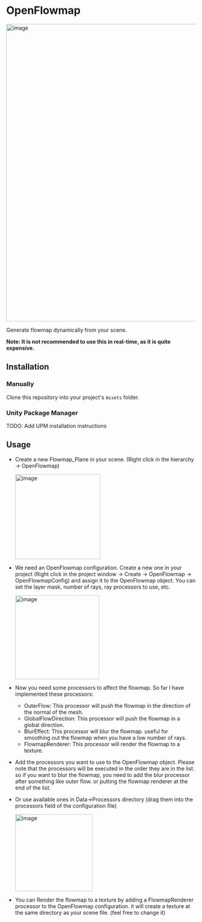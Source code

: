 # OpenFlowmap
<img width="791" alt="image" src="https://github.com/omid3098/OpenFlowMap/assets/6388730/0f6024ef-055c-4a36-aa34-98d81eb61822">

Generate flowmap dynamically from your scene.

**Note: It is not recommended to use this in real-time, as it is quite expensive.**
## Installation

### Manually

Clone this repository into your project's `Assets` folder.

### Unity Package Manager

TODO: Add UPM installation instructions

## Usage

- Create a new Flowmap_Plane in your scene. (Right click in the hierarchy -> OpenFlowmap)
  
  <img width="226" alt="image" src="https://github.com/omid3098/OpenFlowMap/assets/6388730/b8ff21a2-131b-4d62-b568-6d2129fef768">

- We need an OpenFlowmap configuration. Create a new one in your project (Right click in the project window -> Create -> OpenFlowmap -> OpenFlowmapConfig) and assign it to the OpenFlowmap object.
  You can set the layer mask, number of rays, ray processors to use, etc.
  
  <img width="223" alt="image" src="https://github.com/omid3098/OpenFlowMap/assets/6388730/8f441560-6dba-43e3-ad29-a9110c455b31">

- Now you need some processors to affect the flowmap. So far I have implemented these processors:
  - OuterFlow: This processor will push the flowmap in the direction of the normal of the mesh.
  - GlobalFlowDirection: This processor will push the flowmap in a global direction.
  - BlurEffect: This processor will blur the flowmap. useful for smoothing out the flowmap when you have a low number of rays.
  - FlowmapRenderer: This processor will render the flowmap to a texture.

- Add the processors you want to use to the OpenFlowmap object. Please note that the processors will be executed in the order they are in the list. so if you want to blur the flowmap, you need to add the blur processor after something like outer flow. or putting the flowmap renderer at the end of the list.
- Or use available ones in Data->Processors directory (drag them into the processors field of the configuration file)
  
  <img width="205" alt="image" src="https://github.com/omid3098/OpenFlowMap/assets/6388730/6321e75f-299e-4d13-a868-dd03a54de50b">
- You can Render the flowmap to a texture by adding a FlowmapRenderer processor to the OpenFlowmap configuration. it will create a texture at the same directory as your scene file. (feel free to change it)
